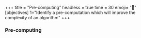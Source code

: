 +++
title = "Pre-computing"
headless = true
time = 30
emoji= "📖"
[objectives]
    1="Identify a pre-computation which will improve the complexity of an algorithm"
+++

### Pre-computing
